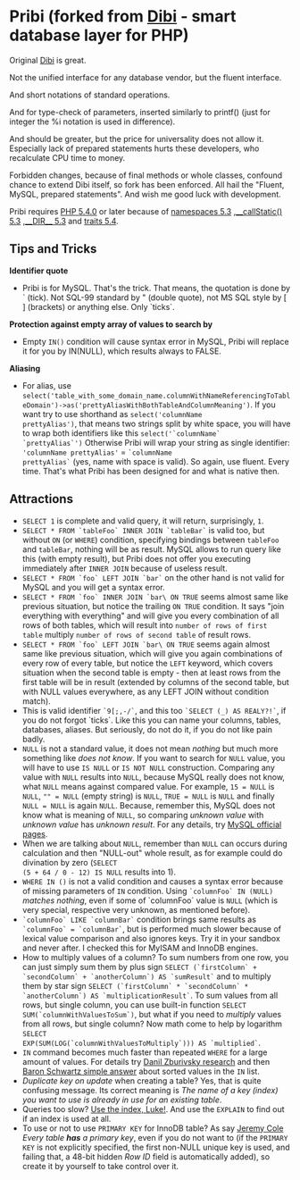 Pribi (forked from [Dibi](http://dibiphp.com/cs/) - smart database layer for PHP)
=========================================================

Original [Dibi](http://dibiphp.com/cs/) is great.

Not the unified interface for any database vendor, but the fluent interface.

And short notations of standard operations.

And for type-check of parameters, inserted similarly to printf() (just for integer the %i notation is used in difference).

And should be greater, but the price for universality does not allow it.
Especially lack of prepared statements hurts these developers, who recalculate CPU time to money.

Forbidden changes, because of final methods or whole classes, confound chance to extend Dibi itself, so fork has been enforced.
All hail the "Fluent, MySQL, prepared statements". And wish me good luck with development.

Pribi requires [PHP 5.4.0](http://php.net/releases/5_4_0.php)
or later because of [namespaces 5.3](http://php.net/manual/en/language.namespaces.php)
 ,[__callStatic() 5.3](http://www.php.net/manual/en/language.oop5.overloading.php#object.callstatic)
 ,[\_\_DIR\_\_ 5.3](http://php.net/manual/en/language.constants.predefined.php)
 and [traits 5.4](http://php.net/traits).

Tips and Tricks
---------------
**Identifier quote**
- Pribi is for MySQL. That's the trick. That means, the quotation is done by \` (tick).
	Not SQL-99 standard by " (double quote), not MS SQL style by \[ \] (brackets) or anything else. Only \`ticks\`.

**Protection against empty array of values to search by**
- Empty `IN()` condition will cause syntax error in MySQL, Pribi will replace it for you by IN(NULL), which results always to FALSE.

**Aliasing**
- For alias, use <code>select('table_with_some_domain_name.columnWithNameReferencingToTableDomain')->as('prettyAliasWithBothTableAndColumnMeaning')</code>.
	If you want try to use shorthand as <code>select('columnName prettyAlias')</code>, that means two strings split by white space, you will have to wrap both identifiers like this <code>select('\`columnName\` \`prettyAlias\`')</code>
	Otherwise Pribi will wrap your string as single identifier: <code>'columnName prettyAlias'</code> = <code>\`columnName prettyAlias\`</code> (yes, name with space is valid).
	So again, use fluent. Every time. That's what Pribi has been designed for and what is native then.

Attractions
-----------
* <code>SELECT 1</code> is complete and valid query, it will return, surprisingly, `1`.
* <code>SELECT * FROM \`tableFoo\` INNER JOIN \`tableBar\`</code> is valid too, but without `ON` (or `WHERE`) condition, specifying bindings between `tableFoo` and `tableBar`, nothing will be as result. MySQL allows to run query like this (with empty result), but Pribi does not offer you executing immediately after `INNER JOIN` because of useless result.
* <code>SELECT * FROM \`foo\` LEFT JOIN \`bar\`</code> on the other hand is not valid for MySQL and you will get a syntax error.
* <code>SELECT * FROM \`foo\` INNER JOIN \`bar\ ON TRUE</code> seems almost same like previous situation, but notice the trailing `ON TRUE` condition. It says "join everything with everything" and will give you every combination of all rows of both tables, which will result into `number of rows of first table` multiply `number of rows of second table` of result rows.
* <code>SELECT * FROM \`foo\` LEFT JOIN \`bar\ ON TRUE</code> seems again almost same like previous situation, which will give you again combinations of every row of every table, but notice the `LEFT` keyword, which covers situation when the second table is empty - then at least rows from the first table will be in result (extended by columns of the second table, but with NULL values everywhere, as any LEFT JOIN without condition match).
* This is valid identifier <code>\`9[;,-/\`</code>, and this too <code>\`SELECT (*_*) AS REALY?!\`</code>, if you do not forgot \`ticks\`. Like this you can name your columns, tables, databases, aliases. But seriously, do not do it, if you do not like pain badly.
* `NULL` is not a standard value, it does not mean *nothing* but much more something like *does not know*. If you want to search for `NULL` value, you will have to use `IS NULL` or `IS NOT NULL` construction. Comparing any value with `NULL` results into `NULL`, because MySQL really does not know, what `NULL` means against compared value. For example, `15 = NULL` is `NULL`, `"" = NULL` (empty string) is `NULL`, `TRUE = NULL` is `NULL` and finally `NULL = NULL` is again `NULL`. Because, remember this, MySQL does not know what is meaning of `NULL`, so comparing *unknown value* with *unknown value* has *unknown result*. For any details, try [MySQL official pages](http://dev.mysql.com/doc/refman/5.0/en/working-with-null.html).
* When we are talking about `NULL`, remember than `NULL` can occurs during calculation and then "NULL-out" whole result, as for example could do divination by zero (<code>SELECT (5 + 64 / 0 - 12) IS NULL</code> results into 1).
* <code>WHERE IN ()</code> is not a valid condition and causes a syntax error because of missing parameters of `IN` condition. Using <code>\`columnFoo\` IN (NULL)</code> *matches nothing*, even if some of \`columnFoo\` value is `NULL` (which is very special, respective very unknown, as mentioned before).
* <code>\`columnFoo\` LIKE \`columnBar\`</code> condition brings same results as <code>\`columnFoo\` = \`columnBar\`</code>, but is performed much slower because of lexical value comparison and also ignores keys. Try it in your sandbox and never after. I checked this for MyISAM and InnoDB engines.
* How to multiply values of a column? To sum numbers from one row, you can just simply sum them by plus sign <code>SELECT (\`firstColumn\` + \`secondColumn\` + \`anotherColumn\`) AS \`sumResult\`</code> and to multiply them by star sign <code>SELECT (\`firstColumn\` * \`secondColumn\` * \`anotherColumn\`) AS \`multiplicationResult\`</code>. To sum values from all rows, but single column, you can use built-in function <code>SELECT SUM(\`columnWithValuesToSum\`)</code>, but what if you need to *multiply* values from all rows, but single column? Now math come to help by logarithm <code>SELECT EXP(SUM(LOG(\`columnWithValuesToMultiply\`))) AS \`multiplied\`</code>.
* `IN` command becomes much faster than repeated `WHERE` for a large amount of values. For details try [Danil Zburivsky research](http://www.pythian.com/blog/debugging-in-vs-or-performance-in-mysql/) and then [Baron Schwartz simple answer](http://lists.mysql.com/mysql/216945) about sorted values in the `IN` list.
* *Duplicate key on update* when creating a table? Yes, that is quite confusing message. Its correct meaning is *The name of a key (index) you want to use is already in use for an existing table*.
* Queries too slow? [Use the index, Luke!](http://use-the-index-luke.com/). And use the `EXPLAIN` to find out if an index is used at all.
* To use or not to use `PRIMARY KEY` for InnoDB table? As say [Jeremy Cole](http://blog.jcole.us/2013/01/07/the-physical-structure-of-innodb-index-pages/) *Every table __has__ a primary key*, even if you do not want to (if the `PRIMARY KEY` is not explicitly specified, the first non-NULL unique key is used, and failing that, a 48-bit hidden *Row ID* field is automatically added), so create it by yourself to take control over it.
